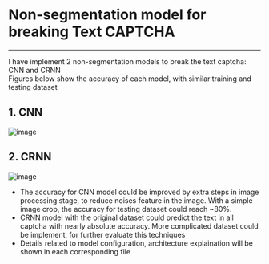 # Non-segmentation model for breaking Text CAPTCHA
---
I have implement 2 non-segmentation models to break the text captcha: CNN and CRNN  
Figures below show the accuracy of each model, with similar training and testing dataset  
## 1. CNN
![image](https://user-images.githubusercontent.com/86250240/207528159-e5f46589-d38a-493d-be38-3cd5cda8fde4.png)

## 2. CRNN
![image](https://user-images.githubusercontent.com/86250240/207529574-5133c0a7-5481-4c75-b7b8-8198a10105f9.png)

- The accuracy for CNN model could be improved by extra steps in image processing stage, to reduce noises feature in the image. With a simple image crop, the accuracy for testing dataset could reach ~80%.   
- CRNN model with the original dataset could predict the text in all captcha with nearly absolute accuracy. More complicated dataset could be implement, for further evaluate this techniques
- Details related to model configuration, architecture explaination will be shown in each corresponding file
